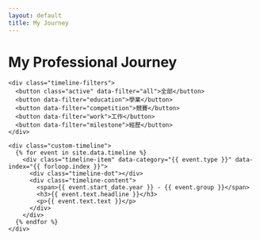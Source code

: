 ```yaml
---
layout: default
title: My Journey
---
```


<!-- 1. 引入 Google Font & Stylesheet -->
<link rel="preconnect" href="https://fonts.googleapis.com">
<link rel="preconnect" href="https://fonts.gstatic.com" crossorigin>
<link href="https://fonts.googleapis.com/css2?family=Poppins:wght@400;600;700&display=swap" rel="stylesheet">
<link rel="stylesheet" href="/assets/css/journey.css">

<!-- 頁面 HTML 結構 -->
<div id="journey-page-wrapper">
  <div class="custom-timeline-container">
    <h1 class="timeline-title">My Professional Journey</h1>
    
    <div class="timeline-filters">
      <button class="active" data-filter="all">全部</button>
      <button data-filter="education">學業</button>
      <button data-filter="competition">競賽</button>
      <button data-filter="work">工作</button>
      <button data-filter="milestone">經歷</button>
    </div>

    <div class="custom-timeline">
      {% for event in site.data.timeline %}
        <div class="timeline-item" data-category="{{ event.type }}" data-index="{{ forloop.index }}">
          <div class="timeline-dot"></div>
          <div class="timeline-content">
            <span>{{ event.start_date.year }} - {{ event.group }}</span>
            <h3>{{ event.text.headline }}</h3>
            <p>{{ event.text.text }}</p>
          </div>
        </div>
      {% endfor %}
    </div>
  </div>
</div>

<!-- 動畫、篩選、背景管理的 JavaScript -->
<script>
  document.addEventListener('DOMContentLoaded', function() {
    // Add class to body to trigger starry background
    document.body.classList.add('journey-background');

    // --- 互動功能腳本 ---
    const wrapper = document.getElementById('journey-page-wrapper');
    const timelineItems = wrapper.querySelectorAll('.timeline-item');
    const filterButtons = wrapper.querySelectorAll('.timeline-filters button');

    // --- Initial Animation Observer ---
    const observer = new IntersectionObserver(entries => {
      entries.forEach(entry => {
        if (entry.isIntersecting) {
          const item = entry.target;
          item.style.transitionDelay = `${(item.dataset.index % 10) * 100}ms`;
          item.classList.add('is-visible');
          observer.unobserve(item);
        }
      });
    }, { threshold: 0.1 });

    if (timelineItems.length > 0) {
        timelineItems.forEach(item => { observer.observe(item); });
    }

    // --- Filtering Logic with Animation ---
    if (filterButtons.length > 0) {
        filterButtons.forEach(button => {
          button.addEventListener('click', () => {
            const filter = button.dataset.filter;

            // Don't do anything if the filter is already active
            if (button.classList.contains('active')) {
                return;
            }
            
            // Update active button
            filterButtons.forEach(btn => btn.classList.remove('active'));
            button.classList.add('active');
            
            // 1. Fade out all visible items
            timelineItems.forEach(item => {
                if (item.classList.contains('is-visible')) {
                    item.classList.add('is-filtering');
                }
            });

            // 2. After the fade-out transition, update visibility
            setTimeout(() => {
                timelineItems.forEach(item => {
                    const shouldBeVisible = filter === 'all' || item.dataset.category === filter;
                    
                    // Hide or show based on filter
                    if (shouldBeVisible) {
                        item.classList.remove('is-hidden');
                    } else {
                        item.classList.add('is-hidden');
                    }

                    // 3. Fade everything back in
                    // We remove the filtering class, so items that are not hidden will become visible
                    item.classList.remove('is-filtering');
                });
            }, 400); // This should match the CSS transition duration
          });
        });
    }

    // Cleanup function to remove the background class when leaving the page
    window.addEventListener('pagehide', function() {
        document.body.classList.remove('journey-background');
    });
  });
</script>